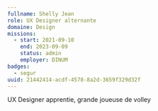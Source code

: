 ```yaml
---
fullname: Shelly Jean
role: UX Designer alternante
domaine: Design
missions:
  - start: 2021-09-10
    end: 2023-09-09
    status: admin
    employer: DINUM
badges:
  - segur
uuid: 21442414-acdf-4578-8a2d-3659f329d32f
---
```

UX Designer apprentie, grande joueuse de volley
